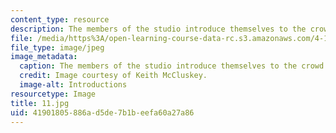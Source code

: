 ```yaml
---
content_type: resource
description: The members of the studio introduce themselves to the crowd.
file: /media/https%3A/open-learning-course-data-rc.s3.amazonaws.com/4-170-ecuador-workshop-fall-2006/41901805886ad5de7b1beefa60a27a86_11.jpg
file_type: image/jpeg
image_metadata:
  caption: The members of the studio introduce themselves to the crowd.
  credit: Image courtesy of Keith McCluskey.
  image-alt: Introductions
resourcetype: Image
title: 11.jpg
uid: 41901805-886a-d5de-7b1b-eefa60a27a86
---
```


